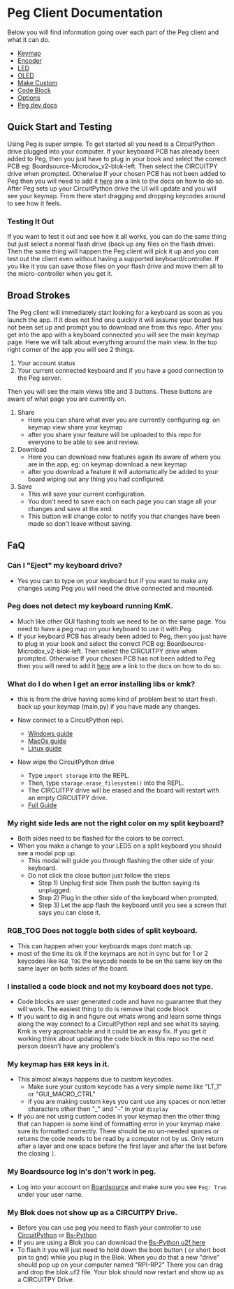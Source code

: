# Peg Client Documentation

Below you will find information going over each part of the Peg client and what it can do.

* [Keymap](./Keymap.md)
* [Encoder](./Encoder.md)
* [LED](./LED.md)
* [OLED](./OLED.md)
* [Make Custom](./Make_Custom.md)
* [Code Block](./Code_Block.md)
* [Options](./Options.md)
* [Peg dev docs](../README.md)

## Quick Start and Testing

Using Peg is super simple. To get started all you need is a CircuitPython drive plugged into your computer. If your keyboard PCB has already been added to Peg, then you just have to plug in your book and select the correct PCB eg: Boardsource-Microdox_v2-blok-left. Then select the CIRCUITPY drive when prompted. Otherwise If your chosen PCB has not been added to Peg then you will need to add it [here](../README.md) are a link to the docs on how to do so. After Peg sets up your CircuitPython drive the UI will update and you will see your keymap. From there start dragging and dropping keycodes around to see how it feels.

### Testing It Out

If you want to test it out and see how it all works, you can do the same thing but just select a normal flash drive (back up any files on the flash drive). Then the same thing will happen the Peg client will pick it up and you can test out the client even without having a supported keyboard/controller. If you like it you can save those files on your flash drive and move them all to the micro-controller when you get it.

## Broad Strokes

The Peg client will immediately start looking for a keyboard as soon as you launch the app.
If it does not find one quickly it will assume your board has not been set up
and prompt you to download one from this repo. After you get into the app with a
keyboard connected you will see the main keymap page. Here we will talk about
everything around the main view. In the top right corner of the app you will see
2 things.

1. Your account status
2. Your current connected keyboard and if you have a good connection to the Peg server.

Then you will see the main views title and 3 buttons. These buttons are aware of what page you are currently on.

1. Share
    * Here you can share what ever you are currently configuring eg: on keymap view share your keymap
    * after you share your feature will be uploaded to this repo for everyone to be able to see and review.
2. Download
    * Here you can download new features again its aware of where you are in the app, eg: on keymap download a new keymap
    * after you download a feature it will automatically be added to your board wiping out any thing you had configured.
3. Save
    * This will save your current configuration.
    * You don't need to save each on each page you can stage all your changes and save at the end.
    * This button will change color to notify you that changes have been made so don't leave without saving.


## FaQ

### Can I "Eject" my keyboard drive?
* Yes you can to type on your keyboard but if you want to make any changes using Peg you will need the drive connected and mounted.

### Peg does not detect my keyboard running KmK.
* Much like other GUI flashing tools we need to be on the same page. You need to have a peg map on your keyboard to use it with Peg. 
* If your keyboard PCB has already been added to Peg, then you just have to plug in your book and select the correct PCB eg: Boardsource-Microdox_v2-blok-left. Then select the CIRCUITPY drive when prompted. Otherwise If your chosen PCB has not been added to Peg then you will need to add it [here](https://peg.software/docs/) are a link to the docs on how to do so.

### What do I do when I get an error installing libs or kmk?
* this is from the drive having some kind of problem best to start fresh.
back up your keymap (main.py) if you have made any changes.

* Now connect to a CircuitPython repl.
    * [Windows guide](https://learn.adafruit.com/welcome-to-circuitpython/advanced-serial-console-on-windows)
    * [MacOs guide](https://learn.adafruit.com/welcome-to-circuitpython/advanced-serial-console-on-mac-and-linux)
    * [Linux guide](https://learn.adafruit.com/welcome-to-circuitpython/advanced-serial-console-on-linux)
* Now wipe the CircuitPython drive 
    * Type `import storage` into the REPL.
    * Then, type `storage.erase_filesystem()` into the REPL.
    * The CIRCUITPY drive will be erased and the board will restart with an empty CIRCUITPY drive.
    * [Full Guide](https://docs.circuitpython.org/en/latest/docs/troubleshooting.html)


### My right side leds are not the right color on my split keyboard?
* Both sides need to be flashed for the colors to be correct. 
* When you make a change to your LEDS on a split keyboard you should see a modal pop up.
    * This modal will guide you through flashing the other side of your keyboard.
    * Do not click the close button just follow the steps 
        * Step 1) Unplug first side Then push the button saying its unplugged.
        * Step 2) Plug in the other side of the keyboard when prompted.
        * Step 3) Let the app flash the keyboard until you see a screen that says you can close it.


### RGB_TOG Does not toggle both sides of split keyboard.
* This can happen when your keyboards maps dont match up. 
* most of the time its ok if the keymaps are not in sync but for 1 or 2 keycodes like `RGB_TOG` the keycode needs to be on the same key on the same layer on both sides of the board.

### I installed a code block and not my keyboard does not type.
* Code blocks are user generated code and have no guarantee that they will work. The easiest thing to do is remove that code block
* If you want to dig in and figure out whats wrong and learn some things along the way connect to a CircuitPython repl and see what its saying. Kmk is very approachable and it could be an easy fix. If you get it working think about updating the code block in this repo so the next person doesn't have any problem's 

### My keymap has `ERR` keys in it.
* This almost always happens due to custom keycodes.
    * Make sure your custom keycode has a very simple name like "LT_1" or "GUI_MACRO_CTRL" 
    * if you are making custom keys you cant use any spaces or non letter characters other then "_" and "-" in your `display` 
* If you are not using custom codes in your keymap then the other thing that can happen is some kind of formatting error in your keymap make sure its formatted correctly. There should be
 no un-needed spaces or returns the code needs to be read by a computer not by
 us. Only return after a layer and one space before the first layer and after
 the last before the closing `]`.

### My Boardsource log in's don't work in peg.
* Log into your account on [Boardsource](https://boardsource.xyz/) and make sure you see `Peg: True` under your user name.

### My Blok does not show up as a CIRCUITPY Drive.
* Before you can use peg you need to flash your controller to use [CircuitPython](https://circuitpython.org/downloads) or [Bs-Python](https://github.com/boardsource/bs-python)
* If you are using a Blok you can download the [Bs-Python u2f here](https://peg.software/api/blok.uf2) 
* To flash  it you will just need to hold down the boot button ( or short boot pin to gnd) while you plug in the Blok. When you do that a new "drive" should pop up on your computer named "RPI-RP2" There you can drag and drop the blok.uf2 file. Your blok should now restart and show up as a CIRCUITPY Drive.



